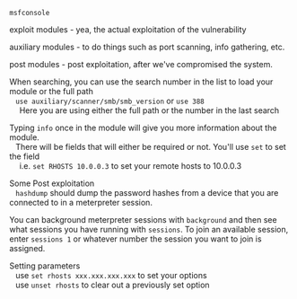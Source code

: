 
`msfconsole`

exploit modules - yea, the actual exploitation of the vulnerability



auxiliary modules - to do things such as port scanning, info gathering, etc.



post modules - post exploitation, after we've compromised the system.




When searching, you can use the search number in the list to load your module or the full path  
&ensp;	`use auxiliary/scanner/smb/smb_version` or `use 388`  
&ensp;&ensp;		Here you are using either the full path or the number in the last search  

Typing `info` once in the module will give you more information about the module.  
&ensp;	There will be fields that will either be required or not.  You'll use `set` to set the field  
&ensp;&ensp;		i.e. `set RHOSTS 10.0.0.3` to set your remote hosts to 10.0.0.3  

Some Post exploitation  
&ensp;	`hashdump` should dump the password hashes from a device that you are connected to in a meterpreter session.  

You can background meterpreter sessions with `background` and then see what sessions you have running with `sessions`.  To join an available session, enter `sessions 1` or whatever number the session you want to join is assigned.  

Setting parameters  
&ensp;	use `set rhosts xxx.xxx.xxx.xxx` to set your options  
&ensp;	use `unset rhosts` to clear out a previously set option  